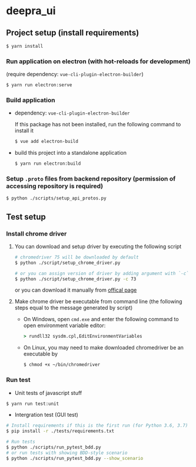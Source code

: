 # deepra_ui

## Project setup (install requirements)
```bash
$ yarn install
```

### Run application on electron (with hot-reloads for development)
(require dependency: `vue-cli-plugin-electron-builder`)
```bash
$ yarn run electron:serve
```

### Build application
- dependency: `vue-cli-plugin-electron-builder`

    If this package has not been installed, run the following command to install it
    ```bash
    $ vue add electron-build
    ```

- build this project into a standalone application
    ```bash
    $ yarn run electron:build
    ```

### Setup `.proto` files from backend repository (permission of accessing repository is required)
```bash
$ python ./scripts/setup_api_protos.py
```

## Test setup
### Install chrome driver
1. You can download and setup driver by executing the following script

    ```bash
    # chromedriver 75 will be downloaded by default
    $ python ./script/setup_chrome_driver.py

    # or you can assign version of driver by adding argument with `-c`
    $ python ./script/setup_chrome_driver.py -c 73
    ```
    or you can download it manually from [offical page](http://chromedriver.chromium.org/downloads)

2. Make chrome driver be executable from command line (the following steps equal to the message generated by script)

    - On Windows, open `cmd.exe` and enter the following command to open environment variable editor:

        ```bat
        > rundll32 sysdm.cpl,EditEnvironmentVariables
        ```

    - On Linux, you may need to make downloaded chromedriver be an executable by

        ```bash
        $ chmod +x ~/bin/chromedriver
        ```

### Run test
- Unit tests of javascript stuff
```bash
$ yarn run test:unit
```

- Intergration test (GUI test)
```bash
# Install requirements if this is the first run (for Python 3.6, 3.7)
$ pip install -r ./tests/requirements.txt

# Run tests
$ python ./scripts/run_pytest_bdd.py
# or run tests with showing BDD-style scenario
$ python ./scripts/run_pytest_bdd.py --show_scenario
```
